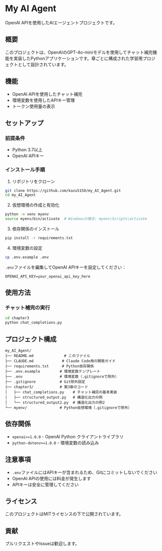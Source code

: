 # My AI Agent

OpenAI APIを使用したAIエージェントプロジェクトです。

## 概要

このプロジェクトは、OpenAIのGPT-4o-miniモデルを使用してチャット補完機能を実装したPythonアプリケーションです。章ごとに構成された学習用プロジェクトとして設計されています。

## 機能

- OpenAI APIを使用したチャット補完
- 環境変数を使用したAPIキー管理
- トークン使用量の表示

## セットアップ

### 前提条件

- Python 3.7以上
- OpenAI APIキー

### インストール手順

1. リポジトリをクローン
```bash
git clone https://github.com/kazu5150/my_AI_Agent.git
cd my_AI_Agent
```

2. 仮想環境の作成と有効化
```bash
python -m venv myenv
source myenv/bin/activate  # Windowsの場合: myenv\Scripts\activate
```

3. 依存関係のインストール
```bash
pip install -r requirements.txt
```

4. 環境変数の設定
```bash
cp .env.example .env
```

`.env`ファイルを編集してOpenAI APIキーを設定してください：
```
OPENAI_API_KEY=your_openai_api_key_here
```

## 使用方法

### チャット補完の実行

```bash
cd chapter3
python chat_completions.py
```

## プロジェクト構成

```
my_AI_Agent/
├── README.md              # このファイル
├── CLAUDE.md             # Claude Code用の開発ガイド
├── requirements.txt      # Python依存関係
├── .env.example         # 環境変数テンプレート
├── .env                 # 環境変数（.gitignoreで除外）
├── .gitignore           # Git除外設定
├── chapter3/            # 第3章のコード
│   ├── chat_completions.py    # チャット補完の基本実装
│   ├── structured_output.py   # 構造化出力の例
│   └── structured_output2.py  # 構造化出力の例2
└── myenv/               # Python仮想環境（.gitignoreで除外）
```

## 依存関係

- `openai>=1.0.0` - OpenAI Python クライアントライブラリ
- `python-dotenv>=1.0.0` - 環境変数の読み込み

## 注意事項

- `.env`ファイルにはAPIキーが含まれるため、Gitにコミットしないでください
- OpenAI APIの使用には料金が発生します
- APIキーは安全に管理してください

## ライセンス

このプロジェクトはMITライセンスの下で公開されています。

## 貢献

プルリクエストやIssueは歓迎します。